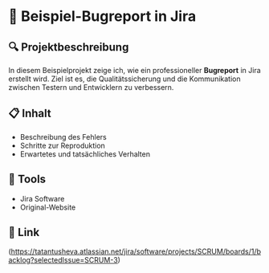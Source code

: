 # 🐞 Beispiel-Bugreport in Jira

## 🔍 Projektbeschreibung

In diesem Beispielprojekt zeige ich, wie ein professioneller **Bugreport** in Jira erstellt wird. Ziel ist es, die Qualitätssicherung und die Kommunikation zwischen Testern und Entwicklern zu verbessern.

## 📋 Inhalt

- Beschreibung des Fehlers
- Schritte zur Reproduktion
- Erwartetes und tatsächliches Verhalten

## 🧰 Tools

- Jira Software
- Original-Website

## 🔗 Link 
(https://tatantusheva.atlassian.net/jira/software/projects/SCRUM/boards/1/backlog?selectedIssue=SCRUM-3)
